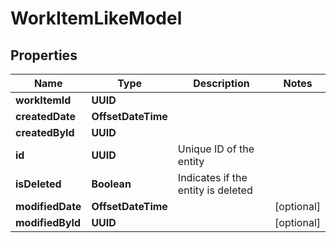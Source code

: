 

# WorkItemLikeModel


## Properties

| Name | Type | Description | Notes |
|------------ | ------------- | ------------- | -------------|
|**workItemId** | **UUID** |  |  |
|**createdDate** | **OffsetDateTime** |  |  |
|**createdById** | **UUID** |  |  |
|**id** | **UUID** | Unique ID of the entity |  |
|**isDeleted** | **Boolean** | Indicates if the entity is deleted |  |
|**modifiedDate** | **OffsetDateTime** |  |  [optional] |
|**modifiedById** | **UUID** |  |  [optional] |



